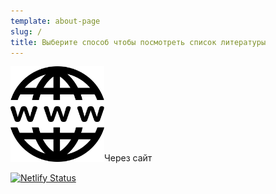 ```yaml
---
template: about-page
slug: /
title: Выберите способ чтобы посмотреть список литературы 
---
```

<a href="/homework"><img src="img/website-png-transparent.png" width="150px"></a>Через сайт



[![Netlify Status](https://api.netlify.com/api/v1/badges/29642afc-c00d-4ac8-b703-c5018f066cf6/deploy-status)](https://app.netlify.com/sites/listofliteraturestolin/deploys)
